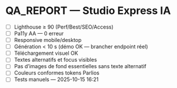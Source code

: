 # QA_REPORT — Studio Express IA

- [ ] Lighthouse ≥ 90 (Perf/Best/SEO/Access)
- [ ] Pa11y AA — 0 erreur
- [ ] Responsive mobile/desktop
- [ ] Génération < 10 s (démo OK — brancher endpoint réel)
- [ ] Téléchargement visuel OK
- [ ] Textes alternatifs et focus visibles
- [ ] Pas d’images de fond essentielles sans texte alternatif
- [ ] Couleurs conformes tokens Parlios
- [ ] Tests manuels — 2025-10-15 16:21
